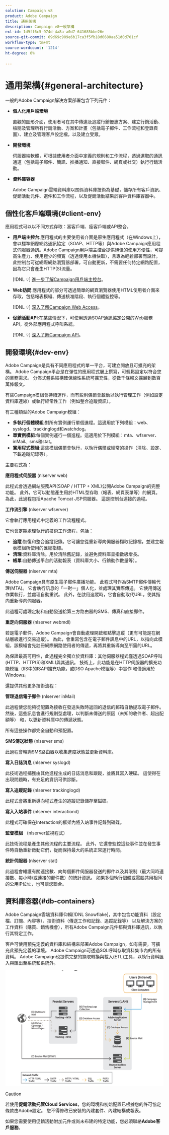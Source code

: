 ```yaml
---
solution: Campaign v8
product: Adobe Campaign
title: 通用架構
description: Campaign v8一般架構
exl-id: 1d9ff6c5-974d-4a8a-a0d7-641685bbe26e
source-git-commit: 69d69c909e6b17ca3f5fb18d6680aa51d0d701cf
workflow-type: tm+mt
source-wordcount: '1214'
ht-degree: 0%

---
```


# 通用架構{#general-architecture}

一般的Adobe Campaign解決方案部署包含下列元件：

* **個人化用戶端環境**

   直觀的圖形介面，使用者可在其中傳達及追蹤行銷優惠方案、建立行銷活動、檢閱及管理所有行銷活動、方案和計畫（包括電子郵件、工作流程和登錄頁面）、建立及管理客戶設定檔，以及建立受眾。

* **開發環境**

   伺服器端軟體，可根據使用者介面中定義的規則和工作流程，透過選取的通訊通道（包括電子郵件、簡訊、推播通知、直接郵件、網頁或社交）執行行銷活動。

* **資料庫容器**

   Adobe Campaign雲端資料庫以關係資料庫技術為基礎，儲存所有客戶資訊、促銷活動元件、選件和工作流程，以及促銷活動結果於客戶資料庫容器中。

## 個性化客戶端環境{#client-env}

應用程式可以以不同方式存取：富客戶端、瘦客戶端或API整合。

* **用戶端主控台**:應用程式的主要使用者介面是原生應用程式（在Windows上），會以標準網際網路通訊協定（SOAP、HTTP等）與Adobe Campaign應用程式伺服器通訊。Adobe Campaign用戶端主控台提供絕佳的使用方便性，可提高生產力、使用極少的頻寬（透過使用本機快取），且專為輕鬆部署而設計。 此控制台可從網際網路瀏覽器部署，可自動更新，不需要任何特定網路配置，因為它只會產生HTTP(S)流量。

   [!DNL :bulb:] [進一步了解Campaign用戶端主控台](../start/connect.md)。

* **Web訪問**:應用程式的部分可透過簡單的網頁瀏覽器使用HTML使用者介面來存取，包括報表模組、傳送核准階段、執行個體監控等。

   [!DNL :bulb:] [深入了解Campaign Web Access](../start/connect.md)。

* **促銷活動API**:在某些情況下，可使用透過SOAP通訊協定公開的Web服務API，從外部應用程式呼叫系統。

   [!DNL :bulb:] [深入了解Campaign API](../dev/api.md)。

## 開發環境{#dev-env}

Adobe Campaign是具有不同應用程式的單一平台，可建立開放且可擴充的架構。 Adobe Campaign平台是在彈性的應用程式層上撰寫，可輕鬆設定以符合您的業務需求。 分佈式體系結構確保線性系統可擴充性，從數千條報文擴展到數百萬條報文。

有些Campaign模組會持續運作，而有些則偶爾會啟動以執行管理工作（例如設定資料庫連線）或執行經常性工作（例如整合追蹤資訊）。

有三種類型的Adobe Campaign模組：

* **多執行個體模組**:對所有實例運行單個進程。這適用於下列模組：web、syslogd、trackinglogd和watchdog。
* **單實例模組**:每個實例運行一個進程。這適用於下列模組：mta、wfserver、inMail、sms和stat。
* **實用程式模組**:這些模組偶爾會執行，以執行偶爾或經常的操作（清除、設定、下載追蹤記錄等）。

主要程式為：

**應用程式伺服器** (nlserver web)

此程式會透過網站服務API(SOAP / HTTP + XML)公開Adobe Campaign的完整功能。 此外，它可以動態產生用於HTML型存取（報表、網頁表單等）的網頁。 為此，此過程包括Apache Tomcat JSP伺服器。 這是控制台連接的過程。

**工作流引擎** (nlserver wfserver)

它會執行應用程式中定義的工作流程程式。

它也會定期處理執行的技術工作流程，包括：

* **追蹤**:恢復和整合追蹤記錄。它可讓您從重新導向伺服器擷取記錄檔，並建立報表模組所使用的匯總指標。
* **清理**:資料庫清除。用於清除舊記錄，並避免資料庫呈指數級增長。
* **帳單**:自動傳送平台的活動報表（資料庫大小、行銷動作數量等）。

**傳送伺服器** (nlserver mta)

Adobe Campaign具有原生電子郵件廣播功能。 此程式可作為SMTP郵件傳輸代理(MTA)。 它會執行訊息的「一對一」個人化，並處理其實際傳送。 它使用傳送作業執行，並處理自動重試。 此外，在啟用追蹤時，它會自動取代URL，使其指向重新導向伺服器。

此過程可處理定制和自動發送給第三方路由器的SMS、傳真和直接郵件。

**重定向伺服器** (nlserver webmdl)

若是電子郵件，Adobe Campaign會自動處理開啟和點擊追蹤（更有可能是在網站層級進行交易追蹤）。 為此，會重寫包含在電子郵件訊息中的URL，以指向此模組，該模組會先註冊網際網路使用者的傳遞，再將其重新導向至所需的URL。

為保證最高可用性，此過程完全獨立於資料庫：其他伺服器程式僅透過SOAP呼叫(HTTP、HTTP(S)和XML)與其通訊。 技術上，此功能是在HTTP伺服器的擴充功能模組（IIS中的ISAPI擴充功能，或DSO Apache模組等）中實作 和僅適用於Windows。

還提供其他更多技術流程：

**管理退信電子郵件** (nlserver inMail)

此過程使您能夠從配置為接收在發送失敗時返回的退信的郵箱自動提取電子郵件。 然後，這些訊息會進行規則型處理，以判斷未傳送的原因（未知的收件者、超出配額等） 和，以更新資料庫中的傳遞狀態。

所有這些操作都完全自動和預配置。

**SMS傳送狀態** (nlserver sms)

此過程會輪詢SMS路由器以收集進度狀態並更新資料庫。

**寫入日誌消息** (nlserver syslogd)

此技術過程捕獲由其他進程生成的日誌消息和跟蹤，並將其寫入硬碟。 這使得在出現問題時，有充足的資訊可供診斷。

**寫入追蹤記錄** (nlserver trackinglogd)

此程式會將重新導向程式產生的追蹤記錄儲存至磁碟。

**寫入入站事件** (nlserver interactiond)

此程式可確保在Interaction的框架內將入站事件記錄到磁碟。

**監督模組** （nlserver監視程式）

此技術流程是產生其他流程的主要流程。 此外，它還會監控這些事件並在發生事件時自動重新啟動它們，從而保持最大的系統正常運行時間。

**統計伺服器** (nlserver stat)

此過程會維護有關連接數、向每個郵件伺服器發送的郵件以及其限制（最大同時連接數、每小時/或連接的郵件數）的統計資訊。 如果多個執行個體或電腦共用相同的公用IP位址，也可讓您聯合。

## 資料庫容器{#db-containers}

Adobe Campaign雲端資料庫仰賴[!DNL Snowflake]，其中包含功能資料（設定檔、訂閱、內容等）、技術資料（傳送工作和記錄、追蹤記錄等） 以及解決方案的工作資料（購買、銷售機會），所有Adobe Campaign元件都與資料庫通訊，以執行其特定工作。

客戶可使用預先定義的資料庫和結構來部署Adobe Campaign，如有需要，可擴充此預先定義的環境。 Adobe Campaign可透過SQL呼叫存取資料集市內的所有資料。 Adobe Campaign也提供完整的擷取轉換與載入(ETL)工具，以執行資料匯入與匯出至系統和系統外。

![](assets/data-flow-diagram.png)


>[!CAUTION]
>
>若使用&#x200B;**促銷活動托管Cloud Services**，您的環境和初始配置已根據您的許可協定條款由Adobe設定。 您不得修改已安裝的內建套件、內建結構或報表。
>
>如果您需要使用促銷活動附加元件或尚未布建的特定功能，您必須聯絡&#x200B;**Adobe客戶服務**。